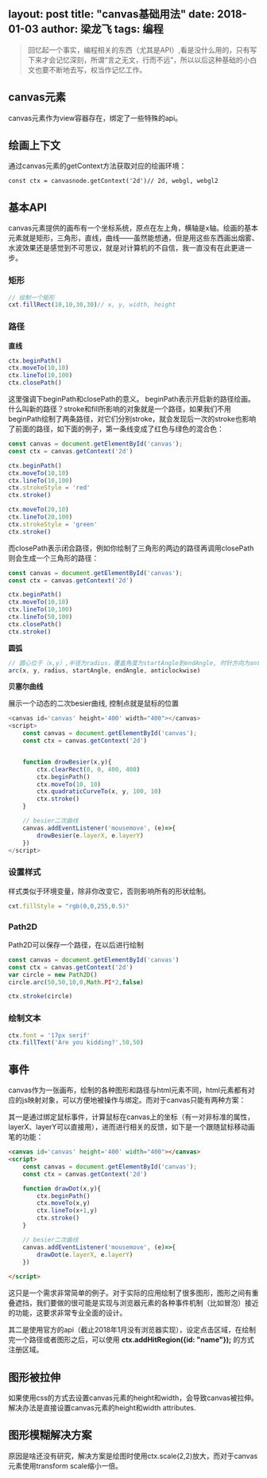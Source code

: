 layout: post
title:  "canvas基础用法"
date:   2018-01-03
author: 梁龙飞
tags: 编程
---

> 回忆起一个事实，编程相关的东西（尤其是API）,看是没什么用的，只有写下来才会记忆深刻，所谓“言之无文，行而不远”，所以以后这种基础的小白文也要不断地去写，权当作记忆工作。

## canvas元素

canvas元素作为view容器存在，绑定了一些特殊的api。

## 绘画上下文

通过canvas元素的getContext方法获取对应的绘画环境：

```
const ctx = canvasnode.getContext('2d')// 2d, webgl, webgl2
```

## 基本API

canvas元素提供的画布有一个坐标系统，原点在左上角，横轴是x轴。绘画的基本元素就是矩形，三角形，直线，曲线——虽然能想通，但是用这些东西画出烟雾、水波效果还是感觉到不可思议，就是对计算机的不自信，我一直没有在此更进一步。


### 矩形

```js
// 绘制一个矩形
cxt.fillRect(10,10,30,30)// x, y, width, height
```

### 路径

**直线**
```js
ctx.beginPath()
ctx.moveTo(10,10)
ctx.lineTo(10,100)
ctx.closePath()
```

这里强调下beginPath和closePath的意义。
beginPath表示开启新的路径绘画。什么叫新的路径？stroke和fill所影响的对象就是一个路径，如果我们不用beginPath绘制了两条路径，对它们分别stroke，就会发现后一次的stroke也影响了前面的路径，如下面的例子，第一条线变成了红色与绿色的混合色：

```js
const canvas = document.getElementById('canvas');
const ctx = canvas.getContext('2d')

ctx.beginPath()
ctx.moveTo(10,10)
ctx.lineTo(10,100)
ctx.strokeStyle = 'red'
ctx.stroke()

ctx.moveTo(20,10)
ctx.lineTo(20,100)
ctx.strokeStyle = 'green'
ctx.stroke()
```

而closePath表示闭合路径，例如你绘制了三角形的两边的路径再调用closePath则会生成一个三角形的路径：
```js
const canvas = document.getElementById('canvas');
const ctx = canvas.getContext('2d')

ctx.beginPath()
ctx.moveTo(10,10)
ctx.lineTo(10,100)
ctx.lineTo(50,100)
ctx.closePath()
ctx.stroke()
```

**圆弧**

```js
// 圆心位于（x,y）,半径为radius，覆盖角度为startAngle到endAngle, 时针方向为anticlockwise(bool值)
arc(x, y, radius, startAngle, endAngle, anticlockwise)

```

**贝塞尔曲线**

展示一个动态的二次besier曲线, 控制点就是鼠标的位置
```js
<canvas id='canvas' height='400' width="400"></canvas>
<script>
	const canvas = document.getElementById('canvas');
	const ctx = canvas.getContext('2d')


	function drowBesier(x,y){
		ctx.clearRect(0, 0, 400, 400)
		ctx.beginPath()
		ctx.moveTo(10, 10)
		ctx.quadraticCurveTo(x, y, 100, 10)
		ctx.stroke()
	}

	// besier二次曲线
	canvas.addEventListener('mousemove', (e)=>{
		drowBesier(e.layerX, e.layerY)
	})
</script>

```

### 设置样式

样式类似于环境变量，除非你改变它，否则影响所有的形状绘制。

```js
cxt.fillStyle = "rgb(0,0,255,0.5)"
```

### Path2D

Path2D可以保存一个路径，在以后进行绘制
```js
const canvas = document.getElementById('canvas')
const ctx = canvas.getContext('2d')
var circle = new Path2D()
circle.arc(50,50,10,0,Math.PI*2,false)

ctx.stroke(circle)
```

### 绘制文本

```js
ctx.font = '17px serif'
ctx.fillText('Are you kidding?',50,50)
```

## 事件

canvas作为一张画布，绘制的各种图形和路径与html元素不同，html元素都有对应的js映射对象，可以方便地被操作与绑定。而对于canvas只能有两种方案：

其一是通过绑定鼠标事件，计算鼠标在canvas上的坐标（有一对非标准的属性，layerX、layerY可以直接用），进而进行相关的反馈，如下是一个跟随鼠标移动画笔的功能：
```html
<canvas id='canvas' height='400' width="400"></canvas>
<script>
	const canvas = document.getElementById('canvas');
	const ctx = canvas.getContext('2d')

	function drawDot(x,y){
		ctx.beginPath()
		ctx.moveTo(x,y)
		ctx.lineTo(x+1,y)
		ctx.stroke()
	}

	// besier二次曲线
	canvas.addEventListener('mousemove', (e)=>{
		drawDot(e.layerX, e.layerY)
	})
	
</script>
```

这只是一个需求非常简单的例子。对于实际的应用绘制了很多图形，图形之间有重叠遮挡，我们要做的很可能是实现与浏览器元素的各种事件机制（比如冒泡）接近的功能，这要求非常专业全面的设计。

其二是使用官方的api（截止2018年1月没有浏览器实现），设定点击区域，在绘制完一个路径或者图形之后，可以使用 **ctx.addHitRegion({id: "name"});** 的方式注册区域。

## 图形被拉伸

如果使用css的方式去设置canvas元素的height和width，会导致canvas被拉伸。解决办法是直接设置canvas元素的height和width attributes.

## 图形模糊解决方案
原因是啥还没有研究，解决方案是绘图时使用ctx.scale(2,2)放大，而对于canvas元素使用transform scale缩小一倍。



